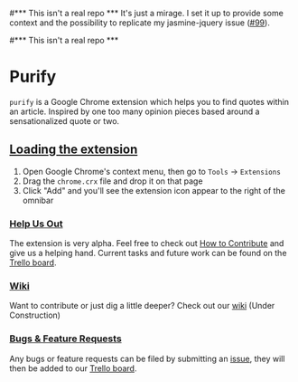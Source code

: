 #*** This isn't a real repo ***
It's just a mirage. I set it up to provide some context and the possibility to replicate my jasmine-jquery issue ([#99](https://github.com/velesin/jasmine-jquery/issues/99)).

#*** This isn't a real repo ***




# Purify

`purify` is a Google Chrome extension which helps you to find quotes within an article. 
Inspired by one too many opinion pieces based around a sensationalized quote or two.

## [Loading the extension](https://github.com/adam-lynch/purify/wiki/Loading-&-packing)
1. Open Google Chrome's context menu, then go to `Tools` -> `Extensions`
2. Drag the `chrome.crx` file and drop it on that page
3. Click "Add" and you'll see the extension icon appear to the right of the omnibar

### [Help Us Out](https://github.com/adam-lynch/purify/wiki/How-to-Contribute)
The extension is very alpha. Feel free to check out [How to Contribute](https://github.com/adam-lynch/purify/wiki/How-to-Contribute) and give us a helping hand. Current tasks and future work can be found on the [Trello board](https://trello.com/b/dg4xZrfO). 

### [Wiki](https://github.com/adam-lynch/purify/wiki)
Want to contribute or just dig a little deeper? Check out our [wiki](https://github.com/adam-lynch/purify/wiki) (Under Construction)

### [Bugs & Feature Requests](https://github.com/adam-lynch/purify/issues)
Any bugs or feature requests can be filed by submitting an [issue](https://github.com/adam-lynch/purify/issues), they will then be added to our [Trello board](https://trello.com/board/purify/50ac03ec01315ba23a00b7e8). 